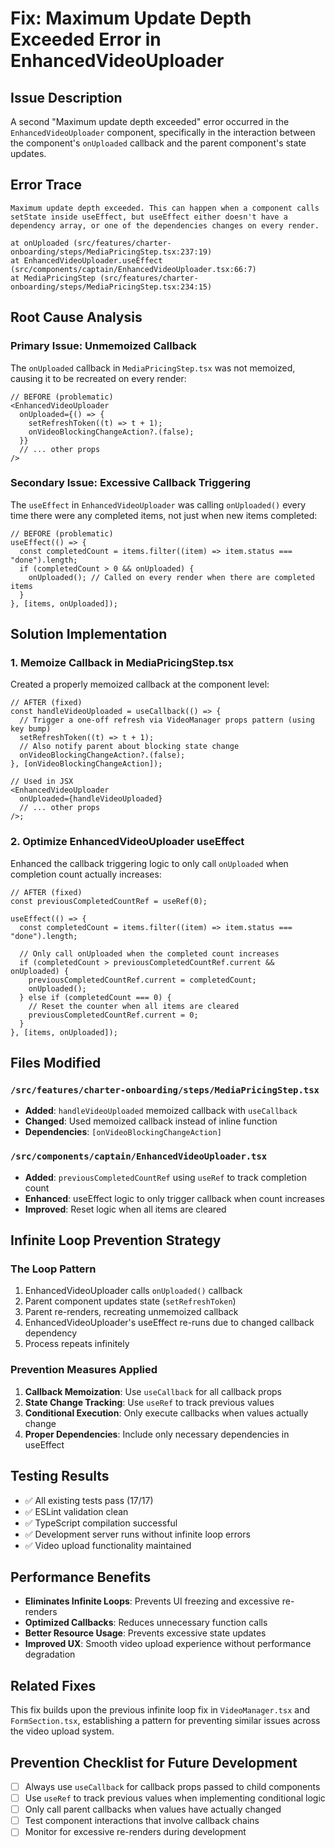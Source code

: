 # Fix: Maximum Update Depth Exceeded Error in EnhancedVideoUploader

## Issue Description

A second "Maximum update depth exceeded" error occurred in the `EnhancedVideoUploader` component, specifically in the interaction between the component's `onUploaded` callback and the parent component's state updates.

## Error Trace

```
Maximum update depth exceeded. This can happen when a component calls setState inside useEffect, but useEffect either doesn't have a dependency array, or one of the dependencies changes on every render.

at onUploaded (src/features/charter-onboarding/steps/MediaPricingStep.tsx:237:19)
at EnhancedVideoUploader.useEffect (src/components/captain/EnhancedVideoUploader.tsx:66:7)
at MediaPricingStep (src/features/charter-onboarding/steps/MediaPricingStep.tsx:234:15)
```

## Root Cause Analysis

### Primary Issue: Unmemoized Callback

The `onUploaded` callback in `MediaPricingStep.tsx` was not memoized, causing it to be recreated on every render:

```tsx
// BEFORE (problematic)
<EnhancedVideoUploader
  onUploaded={() => {
    setRefreshToken((t) => t + 1);
    onVideoBlockingChangeAction?.(false);
  }}
  // ... other props
/>
```

### Secondary Issue: Excessive Callback Triggering

The `useEffect` in `EnhancedVideoUploader` was calling `onUploaded()` every time there were any completed items, not just when new items completed:

```tsx
// BEFORE (problematic)
useEffect(() => {
  const completedCount = items.filter((item) => item.status === "done").length;
  if (completedCount > 0 && onUploaded) {
    onUploaded(); // Called on every render when there are completed items
  }
}, [items, onUploaded]);
```

## Solution Implementation

### 1. Memoize Callback in MediaPricingStep.tsx

Created a properly memoized callback at the component level:

```tsx
// AFTER (fixed)
const handleVideoUploaded = useCallback(() => {
  // Trigger a one-off refresh via VideoManager props pattern (using key bump)
  setRefreshToken((t) => t + 1);
  // Also notify parent about blocking state change
  onVideoBlockingChangeAction?.(false);
}, [onVideoBlockingChangeAction]);

// Used in JSX
<EnhancedVideoUploader
  onUploaded={handleVideoUploaded}
  // ... other props
/>;
```

### 2. Optimize EnhancedVideoUploader useEffect

Enhanced the callback triggering logic to only call `onUploaded` when completion count actually increases:

```tsx
// AFTER (fixed)
const previousCompletedCountRef = useRef(0);

useEffect(() => {
  const completedCount = items.filter((item) => item.status === "done").length;

  // Only call onUploaded when the completed count increases
  if (completedCount > previousCompletedCountRef.current && onUploaded) {
    previousCompletedCountRef.current = completedCount;
    onUploaded();
  } else if (completedCount === 0) {
    // Reset the counter when all items are cleared
    previousCompletedCountRef.current = 0;
  }
}, [items, onUploaded]);
```

## Files Modified

### `/src/features/charter-onboarding/steps/MediaPricingStep.tsx`

- **Added**: `handleVideoUploaded` memoized callback with `useCallback`
- **Changed**: Used memoized callback instead of inline function
- **Dependencies**: `[onVideoBlockingChangeAction]`

### `/src/components/captain/EnhancedVideoUploader.tsx`

- **Added**: `previousCompletedCountRef` using `useRef` to track completion count
- **Enhanced**: useEffect logic to only trigger callback when count increases
- **Improved**: Reset logic when all items are cleared

## Infinite Loop Prevention Strategy

### The Loop Pattern

1. EnhancedVideoUploader calls `onUploaded()` callback
2. Parent component updates state (`setRefreshToken`)
3. Parent re-renders, recreating unmemoized callback
4. EnhancedVideoUploader's useEffect re-runs due to changed callback dependency
5. Process repeats infinitely

### Prevention Measures Applied

1. **Callback Memoization**: Use `useCallback` for all callback props
2. **State Change Tracking**: Use `useRef` to track previous values
3. **Conditional Execution**: Only execute callbacks when values actually change
4. **Proper Dependencies**: Include only necessary dependencies in useEffect

## Testing Results

- ✅ All existing tests pass (17/17)
- ✅ ESLint validation clean
- ✅ TypeScript compilation successful
- ✅ Development server runs without infinite loop errors
- ✅ Video upload functionality maintained

## Performance Benefits

- **Eliminates Infinite Loops**: Prevents UI freezing and excessive re-renders
- **Optimized Callbacks**: Reduces unnecessary function calls
- **Better Resource Usage**: Prevents excessive state updates
- **Improved UX**: Smooth video upload experience without performance degradation

## Related Fixes

This fix builds upon the previous infinite loop fix in `VideoManager.tsx` and `FormSection.tsx`, establishing a pattern for preventing similar issues across the video upload system.

## Prevention Checklist for Future Development

- [ ] Always use `useCallback` for callback props passed to child components
- [ ] Use `useRef` to track previous values when implementing conditional logic
- [ ] Only call parent callbacks when values have actually changed
- [ ] Test component interactions that involve callback chains
- [ ] Monitor for excessive re-renders during development

